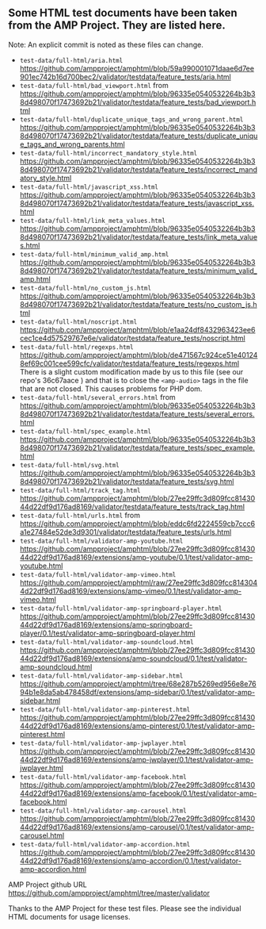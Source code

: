 ##  Some HTML test documents have been taken from the AMP Project. They are listed here.

Note: An explicit commit is noted as these files can change.

* `test-data/full-html/aria.html` https://github.com/ampproject/amphtml/blob/59a990001071daae6d7ee901ec742b16d700bec2/validator/testdata/feature_tests/aria.html
* `test-data/full-html/bad_viewport.html` from https://github.com/ampproject/amphtml/blob/96335e0540532264b3b38d498070f17473692b21/validator/testdata/feature_tests/bad_viewport.html
* `test-data/full-html/duplicate_unique_tags_and_wrong_parent.html` https://github.com/ampproject/amphtml/blob/96335e0540532264b3b38d498070f17473692b21/validator/testdata/feature_tests/duplicate_unique_tags_and_wrong_parents.html
* `test-data/full-html/incorrect_mandatory_style.html` https://github.com/ampproject/amphtml/blob/96335e0540532264b3b38d498070f17473692b21/validator/testdata/feature_tests/incorrect_mandatory_style.html
* `test-data/full-html/javascript_xss.html` https://github.com/ampproject/amphtml/blob/96335e0540532264b3b38d498070f17473692b21/validator/testdata/feature_tests/javascript_xss.html
* `test-data/full-html/link_meta_values.html` https://github.com/ampproject/amphtml/blob/96335e0540532264b3b38d498070f17473692b21/validator/testdata/feature_tests/link_meta_values.html
* `test-data/full-html/minimum_valid_amp.html` https://github.com/ampproject/amphtml/blob/96335e0540532264b3b38d498070f17473692b21/validator/testdata/feature_tests/minimum_valid_amp.html
* `test-data/full-html/no_custom_js.html` https://github.com/ampproject/amphtml/blob/96335e0540532264b3b38d498070f17473692b21/validator/testdata/feature_tests/no_custom_js.html
* `test-data/full-html/noscript.html` https://github.com/ampproject/amphtml/blob/e1aa24df8432963423ee6cec1ce4d57529767e6e/validator/testdata/feature_tests/noscript.html
* `test-data/full-html/regexps.html` https://github.com/ampproject/amphtml/blob/de471567c924ce51e401248ef69c001cee599cfc/validator/testdata/feature_tests/regexps.html 
  There is a slight custom modification made by us to this file (see our repo's 36c67aace ) and that is to close the `<amp-audio>` tags in the file that are not closed. This causes problems for PHP dom.
* `test-data/full-html/several_errors.html` from https://github.com/ampproject/amphtml/blob/96335e0540532264b3b38d498070f17473692b21/validator/testdata/feature_tests/several_errors.html
* `test-data/full-html/spec_example.html` https://github.com/ampproject/amphtml/blob/96335e0540532264b3b38d498070f17473692b21/validator/testdata/feature_tests/spec_example.html
* `test-data/full-html/svg.html` https://github.com/ampproject/amphtml/blob/96335e0540532264b3b38d498070f17473692b21/validator/testdata/feature_tests/svg.html
* `test-data/full-html/track_tag.html` https://github.com/ampproject/amphtml/blob/27ee29ffc3d809fcc8143044d22df9d176ad8169/validator/testdata/feature_tests/track_tag.html
* `test-data/full-html/urls.html` from https://github.com/ampproject/amphtml/blob/eddc6fd2224559cb7ccc6a1e27484e52de3d9301/validator/testdata/feature_tests/urls.html
* `test-data/full-html/validator-amp-youtube.html` https://github.com/ampproject/amphtml/blob/27ee29ffc3d809fcc8143044d22df9d176ad8169/extensions/amp-youtube/0.1/test/validator-amp-youtube.html
* `test-data/full-html/validator-amp-vimeo.html` https://github.com/ampproject/amphtml/raw/27ee29ffc3d809fcc8143044d22df9d176ad8169/extensions/amp-vimeo/0.1/test/validator-amp-vimeo.html
* `test-data/full-html/validator-amp-springboard-player.html` https://github.com/ampproject/amphtml/blob/27ee29ffc3d809fcc8143044d22df9d176ad8169/extensions/amp-springboard-player/0.1/test/validator-amp-springboard-player.html
* `test-data/full-html/validator-amp-soundcloud.html` https://github.com/ampproject/amphtml/blob/27ee29ffc3d809fcc8143044d22df9d176ad8169/extensions/amp-soundcloud/0.1/test/validator-amp-soundcloud.html
* `test-data/full-html/validator-amp-sidebar.html` https://github.com/ampproject/amphtml/tree/68e287b5269ed956e8e7694b1e8da5ab478458df/extensions/amp-sidebar/0.1/test/validator-amp-sidebar.html
* `test-data/full-html/validator-amp-pinterest.html` https://github.com/ampproject/amphtml/blob/27ee29ffc3d809fcc8143044d22df9d176ad8169/extensions/amp-pinterest/0.1/test/validator-amp-pinterest.html
* `test-data/full-html/validator-amp-jwplayer.html` https://github.com/ampproject/amphtml/blob/27ee29ffc3d809fcc8143044d22df9d176ad8169/extensions/amp-jwplayer/0.1/test/validator-amp-jwplayer.html
* `test-data/full-html/validator-amp-facebook.html` https://github.com/ampproject/amphtml/blob/27ee29ffc3d809fcc8143044d22df9d176ad8169/extensions/amp-facebook/0.1/test/validator-amp-facebook.html
* `test-data/full-html/validator-amp-carousel.html` https://github.com/ampproject/amphtml/blob/27ee29ffc3d809fcc8143044d22df9d176ad8169/extensions/amp-carousel/0.1/test/validator-amp-carousel.html
* `test-data/full-html/validator-amp-accordion.html` https://github.com/ampproject/amphtml/blob/27ee29ffc3d809fcc8143044d22df9d176ad8169/extensions/amp-accordion/0.1/test/validator-amp-accordion.html

AMP Project github URL https://github.com/ampproject/amphtml/tree/master/validator

Thanks to the AMP Project for these test files. Please see the individual HTML documents for usage licenses.
